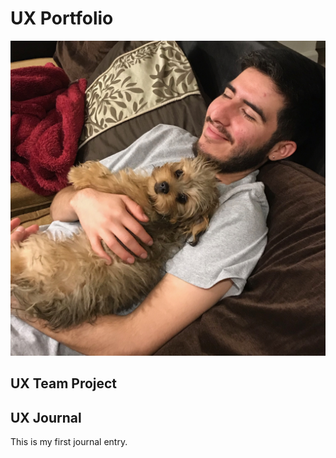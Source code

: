 # UX Portfolio
![a young person with facial hair reclining on a sofa while lovingly holding a small brown puppy](assets/danny_holding_pup.jpeg "a young person with facial hair reclining on a sofa while lovingly holding a small brown puppy")

## UX Team Project


## UX Journal

This is my first journal entry.
